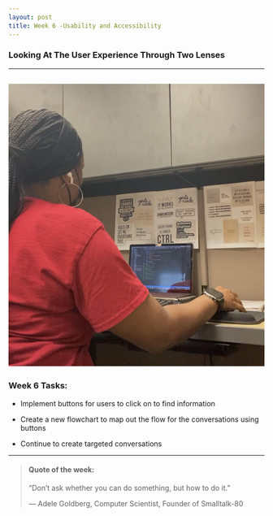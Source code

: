 ```yaml
---
layout: post
title: Week 6 -Usability and Accessibility
---
```


### Looking At The User Experience Through Two Lenses

----

![uapwkfive1](/images/uapwkfive1.jpg)
----

### Week 6 Tasks:

- Implement buttons for users to click on to find information

- Create a new flowchart to map out the flow for the conversations using buttons 

- Continue to create targeted conversations

----

> #### Quote of the week:
> “Don’t ask whether you can do something, but how to do it.”
>
> — Adele Goldberg, Computer Scientist, Founder of Smalltalk-80
